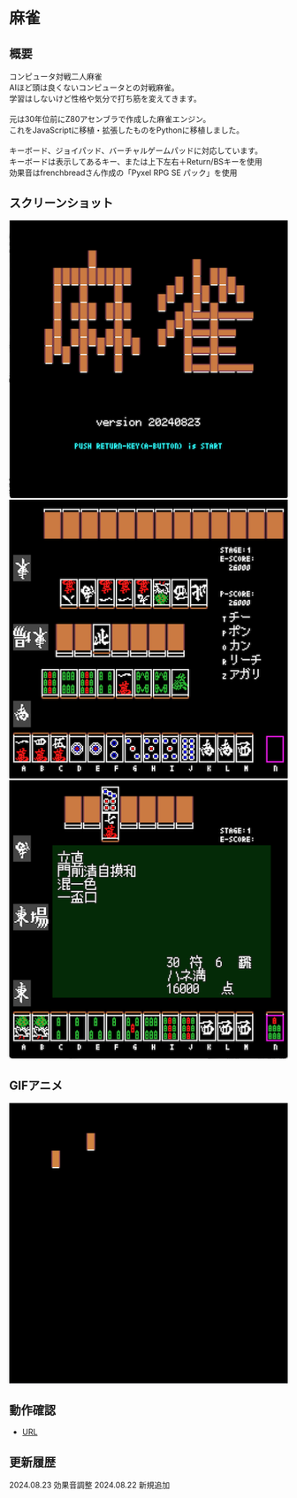 # 麻雀

## 概要
コンピュータ対戦二人麻雀<BR>
AIほど頭は良くないコンピュータとの対戦麻雀。<BR>
学習はしないけど性格や気分で打ち筋を変えてきます。<BR>
<BR>
元は30年位前にZ80アセンブラで作成した麻雀エンジン。<BR>
これをJavaScriptに移植・拡張したものをPythonに移植しました。<BR>
<BR>
キーボード、ジョイパッド、バーチャルゲームパッドに対応しています。<BR>
キーボードは表示してあるキー、または上下左右＋Return/BSキーを使用<BR>
効果音はfrenchbreadさん作成の「Pyxel RPG SE パック」を使用<BR>

## スクリーンショット
![SS](mj_title.png)  
![SS](mj_play.png)  
![SS](mj_result.png)  

## GIFアニメ
![GIF](pyxelmj_full.gif)

## 動作確認
- [URL](https://sanbunnoichi.web.fc2.com/pyxel/pyxelmj.html)

## 更新履歴
2024.08.23 効果音調整
2024.08.22 新規追加
